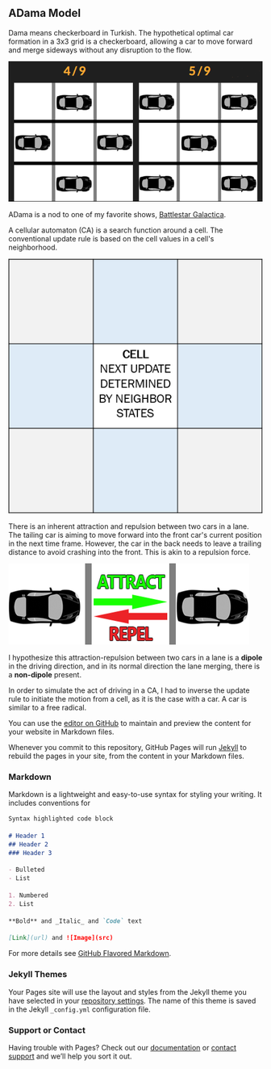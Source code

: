 ## ADama Model

Dama means checkerboard in Turkish. The hypothetical optimal car formation in a 3x3 grid is a checkerboard, allowing a car to move forward and merge sideways without any disruption to the flow. 

<img src="img/1_checker.png" alt="hi" class="inline"/>

ADama is a nod to one of my favorite shows, [Battlestar Galactica](https://www.youtube.com/watch?v=evodPpqb9H4). 

A cellular automaton (CA) is a search function around a cell. The conventional update rule is based on the cell values in a cell's neighborhood.

<img src="img/2_CAupdate.png" alt="hi" class="inline"/>

There is an inherent attraction and repulsion between two cars in a lane. The tailing car is aiming to move forward into the front car's current position in the next time frame. However, the car in the back needs to leave a trailing distance to avoid crashing into the front. This is akin to a repulsion force.

<img src="img/3_drivingAR.png" alt="hi" class="inline"/>

I hypothesize this attraction-repulsion between two cars in a lane is a <b>dipole</b> in the driving direction, and in its normal direction the lane merging, there is a <b>non-dipole</b> present.

In order to simulate the act of driving in a CA, I had to inverse the update rule to initiate the motion from a cell, as it is the case with a car. A car is similar to a free radical.  

You can use the [editor on GitHub](https://github.com/goktu/ADama/edit/gh-pages/index.md) to maintain and preview the content for your website in Markdown files.

Whenever you commit to this repository, GitHub Pages will run [Jekyll](https://jekyllrb.com/) to rebuild the pages in your site, from the content in your Markdown files.

### Markdown

Markdown is a lightweight and easy-to-use syntax for styling your writing. It includes conventions for

```markdown
Syntax highlighted code block

# Header 1
## Header 2
### Header 3

- Bulleted
- List

1. Numbered
2. List

**Bold** and _Italic_ and `Code` text

[Link](url) and ![Image](src)
```

For more details see [GitHub Flavored Markdown](https://guides.github.com/features/mastering-markdown/).

### Jekyll Themes

Your Pages site will use the layout and styles from the Jekyll theme you have selected in your [repository settings](https://github.com/goktu/ADama/settings). The name of this theme is saved in the Jekyll `_config.yml` configuration file.

### Support or Contact

Having trouble with Pages? Check out our [documentation](https://docs.github.com/categories/github-pages-basics/) or [contact support](https://support.github.com/contact) and we’ll help you sort it out.

